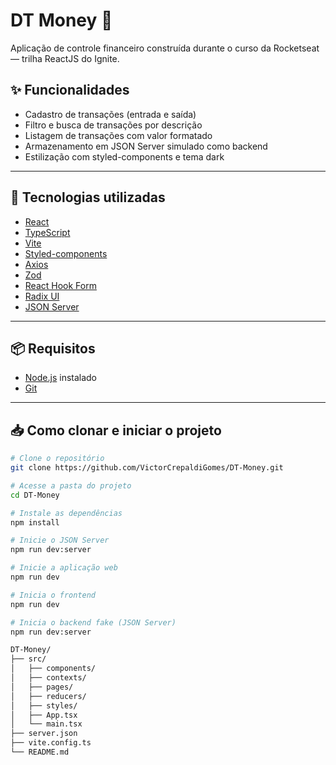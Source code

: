 # DT Money 💸

Aplicação de controle financeiro construída durante o curso da Rocketseat — trilha ReactJS do Ignite.

## ✨ Funcionalidades

- Cadastro de transações (entrada e saída)
- Filtro e busca de transações por descrição
- Listagem de transações com valor formatado
- Armazenamento em JSON Server simulado como backend
- Estilização com styled-components e tema dark

---

## 🚀 Tecnologias utilizadas

- [React](https://reactjs.org/)
- [TypeScript](https://www.typescriptlang.org/)
- [Vite](https://vitejs.dev/)
- [Styled-components](https://styled-components.com/)
- [Axios](https://axios-http.com/)
- [Zod](https://github.com/colinhacks/zod)
- [React Hook Form](https://react-hook-form.com/)
- [Radix UI](https://www.radix-ui.com/)
- [JSON Server](https://github.com/typicode/json-server)

---

## 📦 Requisitos

- [Node.js](https://nodejs.org/) instalado
- [Git](https://git-scm.com/)

---

## 📥 Como clonar e iniciar o projeto

```bash
# Clone o repositório
git clone https://github.com/VictorCrepaldiGomes/DT-Money.git

# Acesse a pasta do projeto
cd DT-Money

# Instale as dependências
npm install

# Inicie o JSON Server
npm run dev:server

# Inicie a aplicação web
npm run dev

# Inicia o frontend
npm run dev

# Inicia o backend fake (JSON Server)
npm run dev:server

DT-Money/
├── src/
│   ├── components/
│   ├── contexts/
│   ├── pages/
│   ├── reducers/
│   ├── styles/
│   ├── App.tsx
│   └── main.tsx
├── server.json
├── vite.config.ts
└── README.md